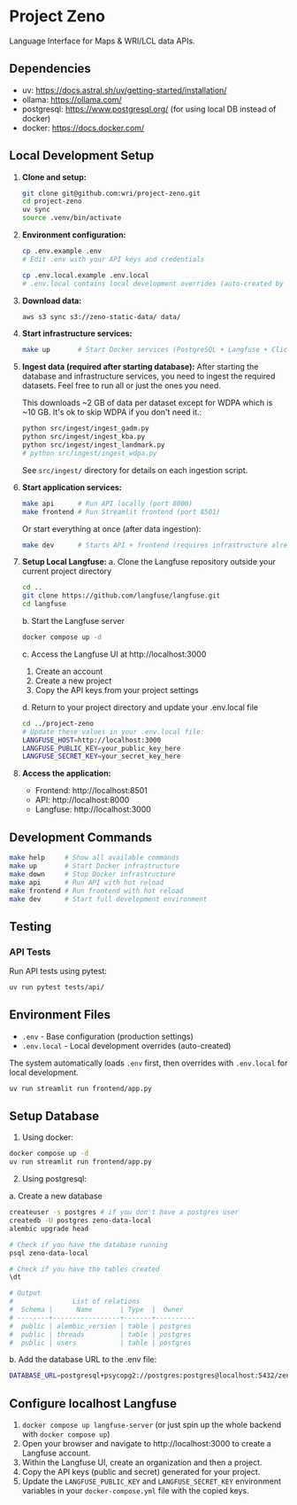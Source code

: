 # Project Zeno

Language Interface for Maps & WRI/LCL data APIs.

## Dependencies
- uv: https://docs.astral.sh/uv/getting-started/installation/
- ollama: https://ollama.com/
- postgresql: https://www.postgresql.org/ (for using local DB instead of docker)
- docker: https://docs.docker.com/

## Local Development Setup

1. **Clone and setup:**
   ```bash
   git clone git@github.com:wri/project-zeno.git
   cd project-zeno
   uv sync
   source .venv/bin/activate
   ```

2. **Environment configuration:**
   ```bash
   cp .env.example .env
   # Edit .env with your API keys and credentials
   
   cp .env.local.example .env.local
   # .env.local contains local development overrides (auto-created by make commands)
   ```

3. **Download data:**
   ```bash
   aws s3 sync s3://zeno-static-data/ data/
   ```

4. **Start infrastructure services:**
   ```bash
   make up       # Start Docker services (PostgreSQL + Langfuse + ClickHouse)
   ```

5. **Ingest data (required after starting database):**
   After starting the database and infrastructure services, you need to ingest the required datasets. Feel free to run all or just the ones you need.
   
   This downloads ~2 GB of data per dataset except for WDPA which is ~10 GB. It's ok to skip WDPA if you don't need it.:

   ```bash
   python src/ingest/ingest_gadm.py
   python src/ingest/ingest_kba.py
   python src/ingest/ingest_landmark.py
   # python src/ingest/ingest_wdpa.py
   ```
   See `src/ingest/` directory for details on each ingestion script.

6. **Start application services:**
   ```bash
   make api      # Run API locally (port 8000)
   make frontend # Run Streamlit frontend (port 8501)
   ```
   Or start everything at once (after data ingestion):
   ```bash
   make dev      # Starts API + frontend (requires infrastructure already running)
   ```

7. **Setup Local Langfuse:**
   a. Clone the Langfuse repository outside your current project directory
   ```bash
   cd ..
   git clone https://github.com/langfuse/langfuse.git
   cd langfuse
   ```
   
   b. Start the Langfuse server
   ```bash
   docker compose up -d
   ```
   
   c. Access the Langfuse UI at http://localhost:3000
   1. Create an account
   2. Create a new project
   3. Copy the API keys from your project settings
   
   d. Return to your project directory and update your .env.local file
   ```bash
   cd ../project-zeno
   # Update these values in your .env.local file:
   LANGFUSE_HOST=http://localhost:3000
   LANGFUSE_PUBLIC_KEY=your_public_key_here
   LANGFUSE_SECRET_KEY=your_secret_key_here
   ```

8. **Access the application:**
   - Frontend: http://localhost:8501
   - API: http://localhost:8000
   - Langfuse: http://localhost:3000

## Development Commands

```bash
make help     # Show all available commands
make up       # Start Docker infrastructure
make down     # Stop Docker infrastructure
make api      # Run API with hot reload
make frontend # Run frontend with hot reload
make dev      # Start full development environment
```

## Testing

### API Tests

Run API tests using pytest:

```bash
uv run pytest tests/api/
```

## Environment Files

- `.env` - Base configuration (production settings)
- `.env.local` - Local development overrides (auto-created)

The system automatically loads `.env` first, then overrides with `.env.local` for local development.

```bash
uv run streamlit run frontend/app.py
```

## Setup Database

1. Using docker:

```bash
docker compose up -d
uv run streamlit run frontend/app.py
```

2. Using postgresql:

a. Create a new database

```bash
createuser -s postgres # if you don't have a postgres user
createdb -U postgres zeno-data-local
alembic upgrade head

# Check if you have the database running
psql zeno-data-local

# Check if you have the tables created
\dt

# Output
#               List of relations
#  Schema |      Name       | Type  |  Owner   
# --------+-----------------+-------+----------
#  public | alembic_version | table | postgres
#  public | threads         | table | postgres
#  public | users           | table | postgres
```

b. Add the database URL to the .env file:
```bash
DATABASE_URL=postgresql+psycopg2://postgres:postgres@localhost:5432/zeno-data-local
```

## Configure localhost Langfuse

1. `docker compose up langfuse-server` (or just spin up the whole backend with `docker compose up`)
2. Open your browser and navigate to http://localhost:3000 to create a Langfuse account.
3. Within the Langfuse UI, create an organization and then a project.
4. Copy the API keys (public and secret) generated for your project.
5. Update the `LANGFUSE_PUBLIC_KEY` and `LANGFUSE_SECRET_KEY` environment variables in your `docker-compose.yml` file with the copied keys.
